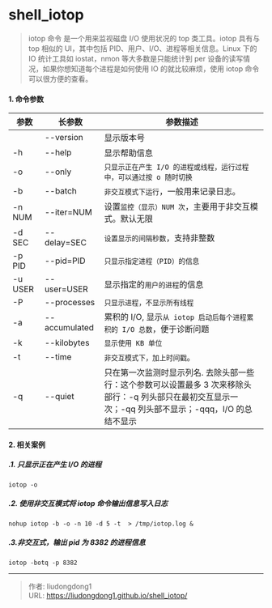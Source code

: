 # shell_iotop


> iotop 命令 是一个用来监视磁盘 I/O 使用状况的 top 类工具。iotop 具有与 top 相似的 UI，其中包括 PID、用户、I/O、进程等相关信息。Linux 下的 IO 统计工具如 iostat，nmon 等大多数是只能统计到 per 设备的读写情况，如果你想知道每个进程是如何使用 IO 的就比较麻烦，使用 iotop 命令可以很方便的查看。

#### 1. 命令参数

| **参数** | **长参数**    | **参数描述**                                                 |
| -------- | ------------- | ------------------------------------------------------------ |
|          | --version     | 显示版本号                                                   |
| -h       | --help        | 显示帮助信息                                                 |
| -o       | --only        | `只显示正在产生 I/O 的进程或线程，运行过程中，可以通过按 o 随时切换` |
| -b       | --batch       | `非交互模式下运行`，一般用来记录日志。                       |
| -n NUM   | --iter=NUM    | 设置`监控（显示）NUM 次`，主要用于非交互模式。默认无限       |
| -d SEC   | --delay=SEC   | `设置显示的间隔秒数`，支持非整数                             |
| -p PID   | --pid=PID     | `只显示指定进程（PID）的信息`                                |
| -u USER  | --user=USER   | 显示指定的`用户的进程`的信息                                 |
| -P       | --processes   | `只显示进程，不显示所有线程`                                 |
| -a       | --accumulated | 累积的 I/O, 显示`从 iotop 启动后每个进程累积的 I/O 总数`，便于诊断问题 |
| -k       | --kilobytes   | `显示使用 KB 单位`                                           |
| -t       | --time        | `非交互模式下，加上时间戳`。                                 |
| -q       | --quiet       | 只在第一次监测时显示列名. 去除头部一些行：这个参数可以设置最多 3 次来移除头部行：-q 列头部只在最初交互显示一次；-qq 列头部不显示；-qqq，I/O 的总结不显示 |

####  2. 相关案例

##### .1. **只显示正在产生 I/O 的进程**

```shell
iotop -o
```

#####  .2. **使用非交互模式将 iotop 命令输出信息写入日志**

```shell
nohup iotop -b -o -n 10 -d 5 -t  > /tmp/iotop.log &
```

##### .3.**非交互式，输出 pid 为 8382 的进程信息**

```shell
iotop -botq -p 8382
```



---

> 作者: liudongdong1  
> URL: https://liudongdong1.github.io/shell_iotop/  

